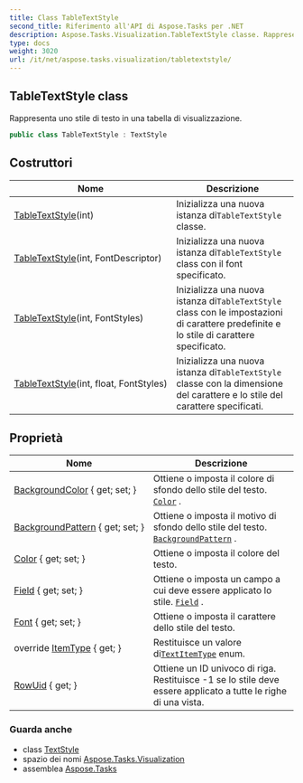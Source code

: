 ```yaml
---
title: Class TableTextStyle
second_title: Riferimento all'API di Aspose.Tasks per .NET
description: Aspose.Tasks.Visualization.TableTextStyle classe. Rappresenta uno stile di testo in una tabella di visualizzazione.
type: docs
weight: 3020
url: /it/net/aspose.tasks.visualization/tabletextstyle/
---
```

## TableTextStyle class

Rappresenta uno stile di testo in una tabella di visualizzazione.

```csharp
public class TableTextStyle : TextStyle
```

## Costruttori

| Nome | Descrizione |
| --- | --- |
| [TableTextStyle](tabletextstyle/#constructor)(int) | Inizializza una nuova istanza di`TableTextStyle` classe. |
| [TableTextStyle](tabletextstyle/#constructor_1)(int, FontDescriptor) | Inizializza una nuova istanza di`TableTextStyle` class con il font specificato. |
| [TableTextStyle](tabletextstyle/#constructor_2)(int, FontStyles) | Inizializza una nuova istanza di`TableTextStyle` class con le impostazioni di carattere predefinite e lo stile di carattere specificato. |
| [TableTextStyle](tabletextstyle/#constructor_3)(int, float, FontStyles) | Inizializza una nuova istanza di`TableTextStyle` classe con la dimensione del carattere e lo stile del carattere specificati. |

## Proprietà

| Nome | Descrizione |
| --- | --- |
| [BackgroundColor](../../aspose.tasks.visualization/textstyle/backgroundcolor/) { get; set; } | Ottiene o imposta il colore di sfondo dello stile del testo. [`Color`](../textstyle/color/) . |
| [BackgroundPattern](../../aspose.tasks.visualization/textstyle/backgroundpattern/) { get; set; } | Ottiene o imposta il motivo di sfondo dello stile del testo. [`BackgroundPattern`](../textstyle/backgroundpattern/) . |
| [Color](../../aspose.tasks.visualization/textstyle/color/) { get; set; } | Ottiene o imposta il colore del testo. |
| [Field](../../aspose.tasks.visualization/tabletextstyle/field/) { get; set; } | Ottiene o imposta un campo a cui deve essere applicato lo stile. [`Field`](./field/) . |
| [Font](../../aspose.tasks.visualization/textstyle/font/) { get; set; } | Ottiene o imposta il carattere dello stile del testo. |
| override [ItemType](../../aspose.tasks.visualization/tabletextstyle/itemtype/) { get; } | Restituisce un valore di[`TextItemType`](../textitemtype/) enum. |
| [RowUid](../../aspose.tasks.visualization/tabletextstyle/rowuid/) { get; } | Ottiene un ID univoco di riga. Restituisce -1 se lo stile deve essere applicato a tutte le righe di una vista. |

### Guarda anche

* class [TextStyle](../textstyle/)
* spazio dei nomi [Aspose.Tasks.Visualization](../../aspose.tasks.visualization/)
* assemblea [Aspose.Tasks](../../)


